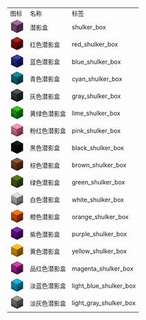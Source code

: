 <table>
	<tablebody>
		<tr>
			<td>图标</td>
			<td>名称</td>
			<td>标签</td>
		</tr>
		<tr>
			<td><img src="../../mc_icon/decorations/shulker_box/shulker_box.png"></td>
			<td>潜影盒</td>
			<td>shulker_box</td>
		</tr>
		<tr>
			<td><img src="../../mc_icon/decorations/shulker_box/red_shulker_box.png"></td>
			<td>红色潜影盒</td>
			<td>red_shulker_box</td>
		</tr>
		<tr>
			<td><img src="../../mc_icon/decorations/shulker_box/blue_shulker_box.png"></td>
			<td>蓝色潜影盒</td>
			<td>blue_shulker_box</td>
		</tr>
		<tr>
			<td><img src="../../mc_icon/decorations/shulker_box/cyan_shulker_box.png"></td>
			<td>青色潜影盒</td>
			<td>cyan_shulker_box</td>
		</tr>
		<tr>
			<td><img src="../../mc_icon/decorations/shulker_box/gray_shulker_box.png"></td>
			<td>灰色潜影盒</td>
			<td>gray_shulker_box</td>
		</tr>
		<tr>
			<td><img src="../../mc_icon/decorations/shulker_box/lime_shulker_box.png"></td>
			<td>黄绿色潜影盒</td>
			<td>lime_shulker_box</td>
		</tr>
		<tr>
			<td><img src="../../mc_icon/decorations/shulker_box/pink_shulker_box.png"></td>
			<td>粉红色潜影盒</td>
			<td>pink_shulker_box</td>
		</tr>
		<tr>
			<td><img src="../../mc_icon/decorations/shulker_box/black_shulker_box.png"></td>
			<td>黑色潜影盒</td>
			<td>black_shulker_box</td>
		</tr>
		<tr>
			<td><img src="../../mc_icon/decorations/shulker_box/brown_shulker_box.png"></td>
			<td>棕色潜影盒</td>
			<td>brown_shulker_box</td>
		</tr>
		<tr>
			<td><img src="../../mc_icon/decorations/shulker_box/green_shulker_box.png"></td>
			<td>绿色潜影盒</td>
			<td>green_shulker_box</td>
		</tr>
		<tr>
			<td><img src="../../mc_icon/decorations/shulker_box/white_shulker_box.png"></td>
			<td>白色潜影盒</td>
			<td>white_shulker_box</td>
		</tr>
		<tr>
			<td><img src="../../mc_icon/decorations/shulker_box/orange_shulker_box.png"></td>
			<td>橙色潜影盒</td>
			<td>orange_shulker_box</td>
		</tr>
		<tr>
			<td><img src="../../mc_icon/decorations/shulker_box/purple_shulker_box.png"></td>
			<td>紫色潜影盒</td>
			<td>purple_shulker_box</td>
		</tr>
		<tr>
			<td><img src="../../mc_icon/decorations/shulker_box/yellow_shulker_box.png"></td>
			<td>黄色潜影盒</td>
			<td>yellow_shulker_box</td>
		</tr>
		<tr>
			<td><img src="../../mc_icon/decorations/shulker_box/magenta_shulker_box.png"></td>
			<td>品红色潜影盒</td>
			<td>magenta_shulker_box</td>
		</tr>
		<tr>
			<td><img src="../../mc_icon/decorations/shulker_box/light_blue_shulker_box.png"></td>
			<td>淡蓝色潜影盒</td>
			<td>light_blue_shulker_box</td>
		</tr>
		<tr>
			<td><img src="../../mc_icon/decorations/shulker_box/light_gray_shulker_box.png"></td>
			<td>淡灰色潜影盒</td>
			<td>light_gray_shulker_box</td>
		</tr>
	</tablebody>
</table>